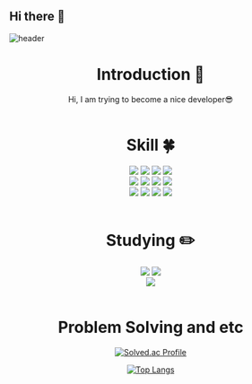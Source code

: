 ## Hi there 👋

<!--
**ds5105119/ds5105119** is a ✨ _special_ ✨ repository because its `README.md` (this file) appears on your GitHub profile.

Here are some ideas to get you started:
/
- 🔭 I’m currently working on CS
- 🌱 I’m currently learning CS/ML
- 👯 I’m looking to collaborate on Design
- 💬 Ask me about CS
- 📫 How to reach me: github, naver blog
- 😄 Pronouns: he/his
- ⚡ Fun fact: ...
-->

<!-- 헤더 -->
![header](https://capsule-render.vercel.app/api?type=rounded&height=180&color=timeGradient&text=IIH®%20Github&section=header&reversal=false&textBg=false&fontAlign=50&animation=fadeIn&fontSize=55&fontColor=FFFFFF&fontAlignY=52)

<div align=center>
<!--소개-->

# Introduction :raised_hands:
Hi, I am trying to become a nice developer😎
<br/><br/>


<!--기술스택-->
# Skill :four_leaf_clover:

<!--언어-->
<img src="https://img.shields.io/badge/Python-3776AB?style=flat&logo=Python&logoColor=white"/>
<img src="https://img.shields.io/badge/cplusplus-00599C?style=flat&logo=cplusplus&logoColor=white"/>
<img src="https://img.shields.io/badge/C-A8B9CC?style=flat&logo=C&logoColor=white"/>
<img src="https://img.shields.io/badge/Ruby-CC342D?style=flat&logo=Ruby&logoColor=white"/>
<br/>
<!--백-->
<img src="https://img.shields.io/badge/numpy-013243?style=flat&logo=numpy&logoColor=white"/>
<img src="https://img.shields.io/badge/pytorch-EE4C2C?style=flat&logo=pytorch&logoColor=white"/>
<img src="https://img.shields.io/badge/scipy-8CAAE6?style=flat&logo=scipy&logoColor=white"/>
<img src="https://img.shields.io/badge/tensorflow-FF6F00?style=flat&logo=tensorflow&logoColor=white"/>
<br/>
<!--언어 및 툴 -->
<img src="https://img.shields.io/badge/Figma-F24E1E?style=flat&logo=Figma&logoColor=white"/>
<img src="https://img.shields.io/badge/amazonwebservices-232F3E?style=flat&logo=amazonwebservices&logoColor=white"/>
<img src="https://img.shields.io/badge/espressif-E7352C?style=flat&logo=espressif&logoColor=white"/>
<img src="https://img.shields.io/badge/linux-FCC624?style=flat&logo=linux&logoColor=white"/>
<br/><br/>


# Studying :pencil2: 
<img src="https://img.shields.io/badge/TypeScript-3178C6?style=flat&logo=TypeScript&logoColor=white"/>
<img src="https://img.shields.io/badge/Next.js-000000?style=flat&logo=Next.js&logoColor=white"/>
<br/>
<img src="https://img.shields.io/badge/django-092E20?style=flat&logo=django&logoColor=white"/>
<br/><br/>

 
# Problem Solving and etc
</a>

[![Solved.ac Profile](http://mazassumnida.wtf/api/generate_badge?boj=ds5105119)](https://solved.ac/ds5105119)<br/>

[![Top Langs](https://github-readme-stats.vercel.app/api/top-langs/?username=ds5105119)](https://github.com/ds5105119/)<br/>

<br/><br/>

</div>
